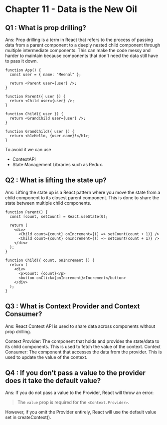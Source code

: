 # Chapter 11 - Data is the New Oil

## Q1 : What is prop drilling?
Ans: Prop drilling is a term in React that refers to the process of passing data from a parent component to a deeply nested child component through multiple intermediate components. This can make the code messy and harder to maintain because components that don't need the data still have to pass it down.
```
function App() {
  const user = { name: "Meenal" };

  return <Parent user={user} />;
}

function Parent({ user }) {
  return <Child user={user} />;
}

function Child({ user }) {
  return <GrandChild user={user} />;
}

function GrandChild({ user }) {
  return <h1>Hello, {user.name}!</h1>;
}
```

To avoid it we can use
- ContextAPI
- State Management Libraries such as Redux.

## Q2 : What is lifting the state up?
Ans: Lifting the state up is a React pattern where you move the state from a child component to its closest parent component. This is done to share the state between multiple child components.
```
function Parent() {
  const [count, setCount] = React.useState(0);

  return (
    <div>
      <Child count={count} onIncrement={() => setCount(count + 1)} />
      <Child count={count} onIncrement={() => setCount(count + 1)} />
    </div>
  );
}

function Child({ count, onIncrement }) {
  return (
    <div>
      <p>Count: {count}</p>
      <button onClick={onIncrement}>Increment</button>
    </div>
  );
}
```
## Q3 : What is Context Provider and Context Consumer?
Ans: React Context API is used to share data across components without prop drilling.

Context Provider: The component that holds and provides the state/data to its child components. This is used to fetch the value of the context.
Context Consumer: The component that accesses the data from the provider. This is used to update the value of the context.

## Q4 : If you don’t pass a value to the provider does it take the default value?
Ans: If you do not pass a value to the Provider, React will throw an error:

> The `value` prop is required for the `<Context.Provider>`.

However, if you omit the Provider entirely, React will use the default value set in createContext().
